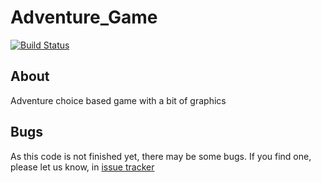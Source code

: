 # Adventure_Game
[![Build Status](https://travis-ci.org/juan-david1025/Adventure_Game.svg?branch=master)](https://travis-ci.org/juan-david1025/Adventure_Game)
## About
Adventure choice based game with a bit of graphics

## Bugs
As this code is not finished yet, there may be some bugs.  If you find one, please let us know, in [issue tracker](https://github.com/juan-david1025/Adventure_Game/issues)
